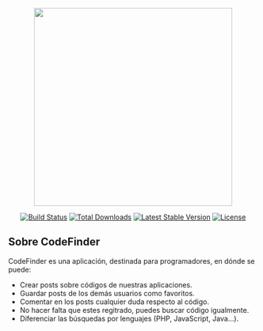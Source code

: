 <p align="center"><img src="https://res.cloudinary.com/dtfbvvkyp/image/upload/v1566331377/laravel-logolockup-cmyk-red.svg" width="400"></p>

<p align="center">
<a href="https://travis-ci.org/laravel/framework"><img src="https://travis-ci.org/laravel/framework.svg" alt="Build Status"></a>
<a href="https://packagist.org/packages/laravel/framework"><img src="https://poser.pugx.org/laravel/framework/d/total.svg" alt="Total Downloads"></a>
<a href="https://packagist.org/packages/laravel/framework"><img src="https://poser.pugx.org/laravel/framework/v/stable.svg" alt="Latest Stable Version"></a>
<a href="https://packagist.org/packages/laravel/framework"><img src="https://poser.pugx.org/laravel/framework/license.svg" alt="License"></a>
</p>

## Sobre CodeFinder

CodeFinder es una aplicación, destinada para programadores, en dónde se puede:

- Crear posts sobre códigos de nuestras aplicaciones.
- Guardar posts de los demás usuarios como favoritos.
- Comentar en los posts cualquier duda respecto al código.
- No hacer falta que estes regitrado, puedes buscar código igualmente.
- Diferenciar las búsquedas por lenguajes (PHP, JavaScript, Java...).

